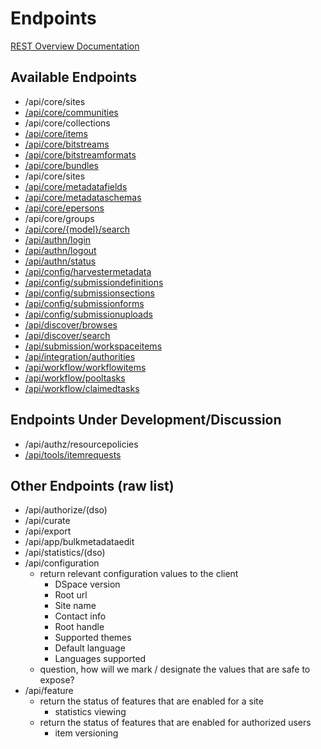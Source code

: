 # Endpoints
[REST Overview Documentation](README.md)

## Available Endpoints
* /api/core/sites
* [/api/core/communities](communities.md)
* /api/core/collections
* [/api/core/items](items.md)
* [/api/core/bitstreams](bitstreams.md)
* [/api/core/bitstreamformats](bitstreamformats.md)
* [/api/core/bundles](bundles.md)
* /api/core/sites
* [/api/core/metadatafields](metadatafields.md)
* [/api/core/metadataschemas](metadataschemas.md)
* [/api/core/epersons](epersons.md)
* /api/core/groups
* [/api/core/{model}/search](search-rels.md)
* [/api/authn/login](https://wiki.duraspace.org/display/DSPACE/REST+Authentication)
* [/api/authn/logout](https://wiki.duraspace.org/display/DSPACE/REST+Authentication)
* [/api/authn/status](https://wiki.duraspace.org/display/DSPACE/REST+Authentication)
* [/api/config/harvestermetadata](harvestermetadata.md)
* [/api/config/submissiondefinitions](submissiondefinitions.md)
* [/api/config/submissionsections](submissionsections.md)
* [/api/config/submissionforms](submissionforms.md)
* [/api/config/submissionuploads](submissionuploads.md)
* [/api/discover/browses](browses.md)
* [/api/discover/search](search-endpoint.md)
* [/api/submission/workspaceitems](workspaceitems.md)
* [/api/integration/authorities](authorities.md)
* [/api/workflow/workflowitems](workflowitems.md)
* [/api/workflow/pooltasks](pooltasks.md)
* [/api/workflow/claimedtasks](claimedtasks.md)

## Endpoints Under Development/Discussion
* /api/authz/resourcepolicies
* [/api/tools/itemrequests](item-requests.md)

## Other Endpoints (raw list)
* /api/authorize/(dso)
* /api/curate
* /api/export
* /api/app/bulkmetadataedit
* /api/statistics/(dso)
* /api/configuration
  * return relevant configuration values to the client
    * DSpace version
    * Root url
    * Site name
    * Contact info
    * Root handle
    * Supported themes
    * Default language
    * Languages supported
  * question, how will we mark / designate the values that are safe to expose?
* /api/feature
  * return the status of features that are enabled for a site
    * statistics viewing
  * return the status of features that are enabled for authorized users
    * item versioning
